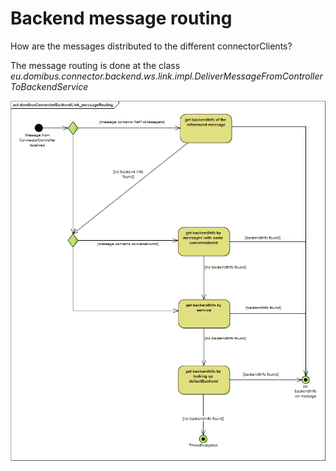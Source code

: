 # Backend message routing

How are the messages distributed to the different connectorClients?

The message routing is done at the class 
*eu.domibus.connector.backend.ws.link.impl.DeliverMessageFromControllerToBackendService*

![MessageRoutingActivityDiagram](/assets/media/images/domibusConnectorBackendLink_messageRouting.gif)